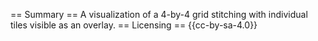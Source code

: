 == Summary ==
A visualization of a 4-by-4 grid stitching with individual tiles visible as an overlay.
== Licensing ==
{{cc-by-sa-4.0}}
